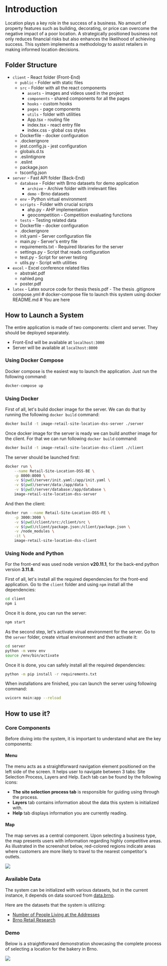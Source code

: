 # Introduction

Location plays a key role in the success of a business. No amount of property features such as building, decorating, or price can overcome the negative impact of a poor location. A strategically positioned business not only reduces financial risks but also enhances the likelihood of achieving success. This system implements a methodology to assist retailers in making informed location decisions.

## Folder Structure

- `client` - React folder (Front-End)
    - `public` - Folder with static files
    - `src` - Folder with all the react components
        - `assets` - images and videos used in the project
        - `components` - shared components for all the pages
        - `hooks` - custom hooks
        - `pages` - page components
        - `utils` - folder with utilities
        - App.tsx - routing file
        - index.tsx - react entry file
        - index.css - global css styles
    - Dockerfile - docker configuration
    - .dockerignore
    - jest.config.js - jest configuration
    - globals.d.ts
    - .eslintignore
    - .eslint
    - package.json
    - tsconfig.json
- `server` - Fast API folder (Back-End)
    - `database` - Folder with Brno datasets for demo application
        - `archive` - Archive folder with irrelevant files
        - `demo` - Brno datasets
    - `env` - Python virtual environment
    - `scripts` - Folder with crucial scripts
        - ahp.py - AHP implementation
        - geocompetition - Competition evaluating functions
    - `tests` - Testing related data
    - Dockerfile - docker configuration
    - .dockerignore
    - init.yaml - Server configuration file
    - main.py - Server's entry file
    - requirements.txt - Required libraries for the server
    - settings.py - Script that reads configuration
    - test.py - Script for server testing
    - utils.py - Script with utilities
- `excel` - Excel conference related files
    - abstrakt.pdf
    - nahled.png
    - poster.pdf
- `latex` - Latex source code for thesis
thesis.pdf - The thesis
.gitignore
compose.yml # docker-compose file to launch this system using docker
README.md # You are here

## How to Launch a System

The entire application is made of two components: client and server. They should be deployed separately.

- Front-End will be available at `localhost:3000`
- Server will be available at `localhost:8000`

### Using Docker Compose

Docker compose is the easiest way to launch the application. Just run the following command:

```bash
docker-compose up
```

### Using Docker

First of all, let's build docker image for the server. We can do that by running the following `docker build` command:
```bash
docker build -t image-retail-site-location-dss-server ./server
```

Once docker image for the server is ready we can build another image for the client. For that we can run following `docker build` command:
```bash 
docker build -t image-retail-site-location-dss-client ./client
```

The server should be launched first:

```bash
docker run \
    --name Retail-Site-Location-DSS-BE \
    -p 8000:8000 \
    -v $(pwd)/server/init.yaml:/app/init.yaml \
    -v $(pwd)/server/data:/app/data \
    -v $(pwd)/server/database:/app/database \
    image-retail-site-location-dss-server
```

And then the client:

```bash
docker run --name Retail-Site-Location-DSS-FE \
    -p 3000:3000 \
    -v $(pwd)/client/src:/client/src \
    -v $(pwd)/client/package.json:/client/package.json \
    -v /node_modules \
    -it \
    image-retail-site-location-dss-client
```

### Using Node and Python

For the front-end was used node version **v20.11.1**, for the back-end python version **3.11.8**.

First of all, let's install all the required dependencies for the front-end application. Go to the `client` folder and using `npm` install all the dependencies:

```bash
cd client
npm i
```

Once it is done, you can run the server:

```bash
npm start
```

As the second step, let's activate virual environment for the server. Go to the `server` folder, create virtual environment and then activate it:

```bash
cd server
python -m venv env
source /env/bin/activate
```

Once it is done, you can safely install all the required dependencies:

```bash
python -m pip install -r requirements.txt
```

When installations are finished, you can launch the server using following command:

```bash
uvicorn main:app --reload
```

## How to use it?

### Core Components

Before diving into the system, it is important to understand what are the key components:

#### Menu

The menu acts as a straightforward navigation element positioned on the left side of the screen. It helps user to navigate between 3 tabs: Site Selection Process, Layers and Help. Each tab can be found by the following icons:

- **The site selection process tab** is responsible for guiding using through the process.
- **Layers** tab contains information about the data this system is initialized with.
- **Help** tab displays information you are currently reading.

#### Map

The map serves as a central component. Upon selecting a business type, the map presents users with information regarding highly competitive areas. As illustrated in the screenshot below, red-colored regions indicate areas where customers are more likely to travel to the nearest competitor's outlets.

![](./client/src/pages/Help/assets/map.png)

### Available Data

The system can be initialized with various datasets, but in the current instance, it depends on data sourced from [data.brno](https://data.brno.cz/).


Here are the datasets that the system is utilizing:

- [Number of People Living at the Addresses](https://arcg.is/1Lfbzb0)
- [Brno Retail Research](https://arcg.is/0CaaCS)

### Demo

Below is a straightforward demonstration showcasing the complete process of selecting a location for the bakery in Brno.

![](./client/src/pages/Help/assets/demo.gif)